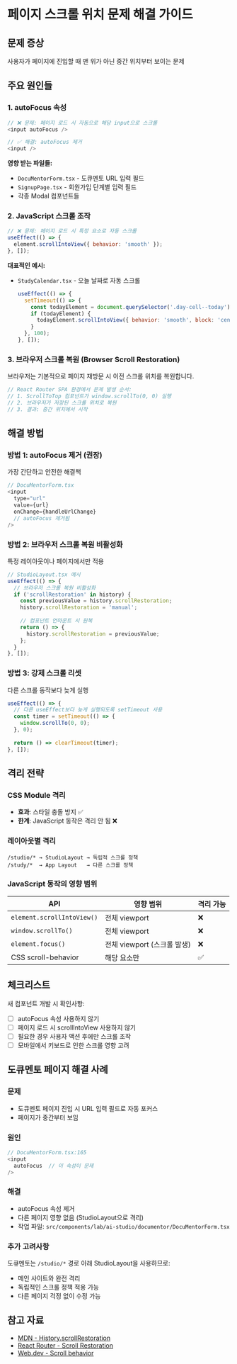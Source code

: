 # 페이지 스크롤 위치 문제 해결 가이드

## 문제 증상
사용자가 페이지에 진입할 때 맨 위가 아닌 중간 위치부터 보이는 문제

## 주요 원인들

### 1. autoFocus 속성
```javascript
// ❌ 문제: 페이지 로드 시 자동으로 해당 input으로 스크롤
<input autoFocus />

// ✅ 해결: autoFocus 제거
<input />
```

**영향 받는 파일들:**
- `DocuMentorForm.tsx` - 도큐멘토 URL 입력 필드
- `SignupPage.tsx` - 회원가입 단계별 입력 필드
- 각종 Modal 컴포넌트들

### 2. JavaScript 스크롤 조작
```javascript
// ❌ 문제: 페이지 로드 시 특정 요소로 자동 스크롤
useEffect(() => {
  element.scrollIntoView({ behavior: 'smooth' });
}, []);
```

**대표적인 예시:**
- `StudyCalendar.tsx` - 오늘 날짜로 자동 스크롤
  ```javascript
  useEffect(() => {
    setTimeout(() => {
      const todayElement = document.querySelector('.day-cell--today');
      if (todayElement) {
        todayElement.scrollIntoView({ behavior: 'smooth', block: 'center' });
      }
    }, 100);
  }, []);
  ```

### 3. 브라우저 스크롤 복원 (Browser Scroll Restoration)
브라우저는 기본적으로 페이지 재방문 시 이전 스크롤 위치를 복원합니다.

```javascript
// React Router SPA 환경에서 문제 발생 순서:
// 1. ScrollToTop 컴포넌트가 window.scrollTo(0, 0) 실행
// 2. 브라우저가 저장된 스크롤 위치로 복원
// 3. 결과: 중간 위치에서 시작
```

## 해결 방법

### 방법 1: autoFocus 제거 (권장)
가장 간단하고 안전한 해결책

```javascript
// DocuMentorForm.tsx
<input
  type="url"
  value={url}
  onChange={handleUrlChange}
  // autoFocus 제거됨
/>
```

### 방법 2: 브라우저 스크롤 복원 비활성화
특정 레이아웃이나 페이지에서만 적용

```javascript
// StudioLayout.tsx 예시
useEffect(() => {
  // 브라우저 스크롤 복원 비활성화
  if ('scrollRestoration' in history) {
    const previousValue = history.scrollRestoration;
    history.scrollRestoration = 'manual';
    
    // 컴포넌트 언마운트 시 원복
    return () => {
      history.scrollRestoration = previousValue;
    };
  }
}, []);
```

### 방법 3: 강제 스크롤 리셋
다른 스크롤 동작보다 늦게 실행

```javascript
useEffect(() => {
  // 다른 useEffect보다 늦게 실행되도록 setTimeout 사용
  const timer = setTimeout(() => {
    window.scrollTo(0, 0);
  }, 0);
  
  return () => clearTimeout(timer);
}, []);
```

## 격리 전략

### CSS Module 격리
- **효과**: 스타일 충돌 방지 ✅
- **한계**: JavaScript 동작은 격리 안 됨 ❌

### 레이아웃별 격리
```
/studio/* → StudioLayout → 독립적 스크롤 정책
/study/*  → App Layout   → 다른 스크롤 정책
```

### JavaScript 동작의 영향 범위
| API | 영향 범위 | 격리 가능 |
|-----|----------|----------|
| `element.scrollIntoView()` | 전체 viewport | ❌ |
| `window.scrollTo()` | 전체 viewport | ❌ |
| `element.focus()` | 전체 viewport (스크롤 발생) | ❌ |
| CSS scroll-behavior | 해당 요소만 | ✅ |

## 체크리스트

새 컴포넌트 개발 시 확인사항:
- [ ] autoFocus 속성 사용하지 않기
- [ ] 페이지 로드 시 scrollIntoView 사용하지 않기
- [ ] 필요한 경우 사용자 액션 후에만 스크롤 조작
- [ ] 모바일에서 키보드로 인한 스크롤 영향 고려

## 도큐멘토 페이지 해결 사례

### 문제
- 도큐멘토 페이지 진입 시 URL 입력 필드로 자동 포커스
- 페이지가 중간부터 보임

### 원인
```javascript
// DocuMentorForm.tsx:165
<input
  autoFocus  // 이 속성이 문제
/>
```

### 해결
- autoFocus 속성 제거
- 다른 페이지 영향 없음 (StudioLayout으로 격리)
- 작업 파일: `src/components/lab/ai-studio/documentor/DocuMentorForm.tsx`

### 추가 고려사항
도큐멘토는 `/studio/*` 경로 아래 StudioLayout을 사용하므로:
- 메인 사이트와 완전 격리
- 독립적인 스크롤 정책 적용 가능
- 다른 페이지 걱정 없이 수정 가능

## 참고 자료
- [MDN - History.scrollRestoration](https://developer.mozilla.org/en-US/docs/Web/API/History/scrollRestoration)
- [React Router - Scroll Restoration](https://reactrouter.com/en/main/components/scroll-restoration)
- [Web.dev - Scroll behavior](https://web.dev/articles/overscroll-behavior)